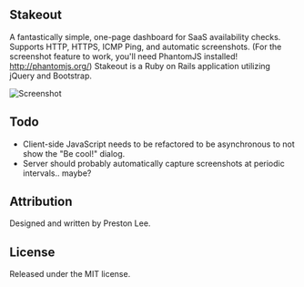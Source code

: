 Stakeout
----

A fantastically simple, one-page dashboard for SaaS availability checks. Supports HTTP, HTTPS, ICMP Ping, and automatic screenshots. (For the screenshot feature to work, you'll need PhantomJS installed! http://phantomjs.org/) Stakeout is a Ruby on Rails application utilizing jQuery and Bootstrap.

![Screenshot](https://raw.github.com/preston/stakeout/master/app/assets/images/screenshots/1.png)

Todo
----

* Client-side JavaScript needs to be refactored to be asynchronous to not show the "Be cool!" dialog.
* Server should probably automatically capture screenshots at periodic intervals.. maybe?


Attribution
----

Designed and written by Preston Lee.


License
----

Released under the MIT license.
